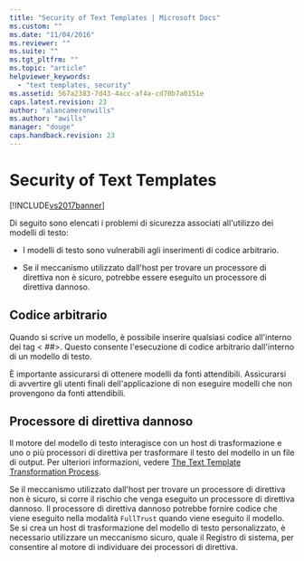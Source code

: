 ```yaml
---
title: "Security of Text Templates | Microsoft Docs"
ms.custom: ""
ms.date: "11/04/2016"
ms.reviewer: ""
ms.suite: ""
ms.tgt_pltfrm: ""
ms.topic: "article"
helpviewer_keywords: 
  - "text templates, security"
ms.assetid: 567a2383-7d43-4acc-af4a-cd70b7a0151e
caps.latest.revision: 23
author: "alancameronwills"
ms.author: "awills"
manager: "douge"
caps.handback.revision: 23
---
```

# Security of Text Templates
[!INCLUDE[vs2017banner](../code-quality/includes/vs2017banner.md)]

Di seguito sono elencati i problemi di sicurezza associati all'utilizzo dei modelli di testo:  
  
-   I modelli di testo sono vulnerabili agli inserimenti di codice arbitrario.  
  
-   Se il meccanismo utilizzato dall'host per trovare un processore di direttiva non è sicuro, potrebbe essere eseguito un processore di direttiva dannoso.  
  
## Codice arbitrario  
 Quando si scrive un modello, è possibile inserire qualsiasi codice all'interno dei tag \< \#\#\>.  Questo consente l'esecuzione di codice arbitrario dall'interno di un modello di testo.  
  
 È importante assicurarsi di ottenere modelli da fonti attendibili.  Assicurarsi di avvertire gli utenti finali dell'applicazione di non eseguire modelli che non provengono da fonti attendibili.  
  
## Processore di direttiva dannoso  
 Il motore del modello di testo interagisce con un host di trasformazione e uno o più processori di direttiva per trasformare il testo del modello in un file di output.  Per ulteriori informazioni, vedere [The Text Template Transformation Process](../modeling/the-text-template-transformation-process.md).  
  
 Se il meccanismo utilizzato dall'host per trovare un processore di direttiva non è sicuro, si corre il rischio che venga eseguito un processore di direttiva dannoso.  Il processore di direttiva dannoso potrebbe fornire codice che viene eseguito nella modalità `FullTrust` quando viene eseguito il modello.  Se si crea un host di trasformazione del modello di testo personalizzato, è necessario utilizzare un meccanismo sicuro, quale il Registro di sistema, per consentire al motore di individuare dei processori di direttiva.